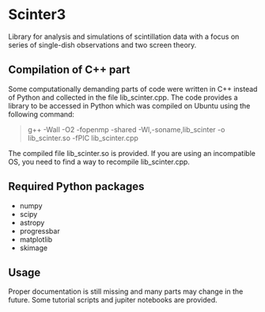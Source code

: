# Scinter3
Library for analysis and simulations of scintillation data with a focus on series of single-dish observations and two screen theory.

## Compilation of C++ part
Some computationally demanding parts of code were written in C++ instead of Python and collected in the file lib_scinter.cpp. The code provides a library to be accessed in Python which was compiled on Ubuntu using the following command:
> g++ -Wall -O2 -fopenmp -shared -Wl,-soname,lib_scinter -o lib_scinter.so -fPIC lib_scinter.cpp

The compiled file lib_scinter.so is provided. If you are using an incompatible OS, you need to find a way to recompile lib_scinter.cpp.

## Required Python packages
- numpy
- scipy
- astropy
- progressbar
- matplotlib
- skimage

## Usage
Proper documentation is still missing and many parts may change in the future. Some tutorial scripts and jupiter notebooks are provided.
